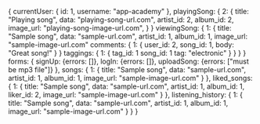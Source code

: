 {
  currentUser: {
    id: 1,
    username: "app-academy"
  },
  playingSong: {
    2: {
      title: "Playing song",
      data: "playing-song-url.com",
      artist_id: 2,
      album_id: 2,
      image_url: "playing-song-image-url.com",
    }
  }
  viewingSong: {
    1: {
      title: "Sample song",
      data: "sample-url.com",
      artist_id: 1,
      album_id: 1,
      image_url: "sample-image-url.com"
      comments: {
        1: {
          user_id: 2,
          song_id: 1,
          body: "Great song!"
        }
      }
      taggings: {
        1: {
          tag_id: 1
          song_id: 1
          tag: "electronic"
        }
      }
    }
  }
  forms: {
    signUp: {errors: []},
    logIn: {errors: []},
    uploadSong: {errors: ["must be mp3 file"]}
  },
  songs: {
    1: {
      title: "Sample song",
      data: "sample-url.com",
      artist_id: 1,
      album_id: 1,
      image_url: "sample-image-url.com"
    }
  },
  liked_songs: {
    1: {
      title: "Sample song",
      data: "sample-url.com",
      artist_id: 1,
      album_id: 1,
      liker_id: 2,
      image_url: "sample-image-url.com"
    }
  },
  listening_history: {
    1: {
      title: "Sample song",
      data: "sample-url.com",
      artist_id: 1,
      album_id: 1,
      image_url: "sample-image-url.com"
    }
  }
}
